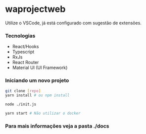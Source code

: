 waprojectweb
==================

Utilize o VSCode, já está configurado com sugestão de extensões.

### Tecnologias

* React/Hooks
* Typescript
* RxJs
* React Router
* Material UI (UI Framework)

### Iniciando um novo projeto

```bash
git clone [repo]
yarn install # ou npm install

node ./init.js

yarn start # Não utilizar o docker
```

### Para mais informações veja a pasta ./docs